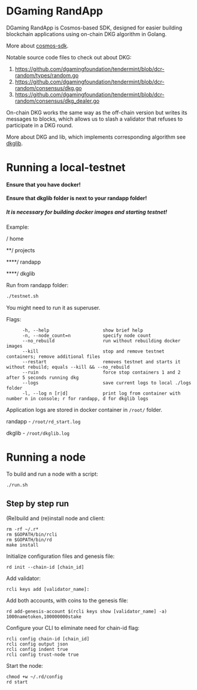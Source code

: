 # DGaming RandApp

DGaming RandApp is Cosmos-based SDK, designed for easier building blockchain 
applications using on-chain DKG algorithm in Golang.


More about [cosmos-sdk](https://github.com/cosmos/cosmos-sdk).


Notable source code files to check out about DKG:

1. https://github.com/dgamingfoundation/tendermint/blob/dcr-random/types/random.go
2. https://github.com/dgamingfoundation/tendermint/blob/dcr-random/consensus/dkg.go
3. https://github.com/dgamingfoundation/tendermint/blob/dcr-random/consensus/dkg_dealer.go


On-chain DKG works the same way as the off-chain version but writes its messages to blocks, 
which allows us to slash a validator that refuses to participate in a DKG round.

More about DKG and lib, which implements corresponding algorithm 
see [dkglib](https://github.com/dgamingfoundation/dkglib).

# Running a local-testnet

#### Ensure that you have docker!
#### Ensure that dkglib folder is next to your randapp folder!
##### It is necessary for building docker images and starting testnet! 

Example:

/ home

**/ projects

****/ randapp

****/ dkglib 
 

Run from randapp folder:
```bash
./testnet.sh
```
You might need to run it as superuser.

Flags:
```
      -h, --help                    show brief help
      -n, --node_count=n            specify node count
      --no_rebuild                  run without rebuilding docker images
      --kill                        stop and remove testnet containers; remove additional files
      --restart                     removes testnet and starts it without rebuild; equals --kill && --no_rebuild
      --ruin                        force stop containers 1 and 2 after 5 seconds running dkg
      --logs                        save current logs to local ./logs folder
      -l, --log n [r|d]             print log from container with number n in console; r for randapp, d for dkglib logs
```

Application logs are stored in docker container in ```/root/``` folder.

randapp - ```/root/rd_start.log```

dkglib - ```/root/dkglib.log```


# Running a node

To build and run a node with a script:

```bash
./run.sh
```

## Step by step run
(Re)build and (re)install node and client:
```
rm -rf ~/.r*
rm $GOPATH/bin/rcli
rm $GOPATH/bin/rd
make install
```

Initialize configuration files and genesis file:
```
rd init --chain-id [chain_id]
```
Add validator:
```
rcli keys add [validator_name]:
```
Add both accounts, with coins to the genesis file:
```
rd add-genesis-account $(rcli keys show [validator_name] -a) 1000nametoken,100000000stake
```
Configure your CLI to eliminate need for chain-id flag:
```
rcli config chain-id [chain_id]
rcli config output json
rcli config indent true
rcli config trust-node true
```
Start the node:
```
chmod +w ~/.rd/config
rd start
```
